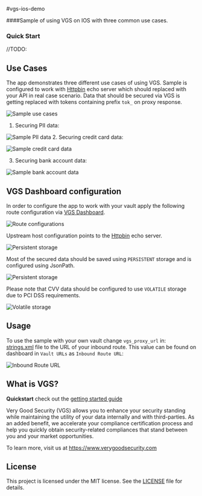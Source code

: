 #vgs-ios-demo    

####Sample of using VGS on IOS with three common use cases.</i></p>

### Quick Start
//TODO: 

## Use Cases

The app demonstrates three different use cases of using VGS. Sample is configured to work with [Httpbin](https://httpbin.verygoodsecurity.io/) echo server which should replaced with your API in real case scenario.
Data that should be secured via VGS is getting replaced with tokens containing prefix `tok_` on proxy response.

![Sample use cases](./docs/sample-use-cases.png)
1. Securing PII data:

![Sample PII data](./docs/sample-pii-data.png)
2. Securing credit card data:

![Sample credit card data](./docs/sample-card-data.png)

3. Securing bank account data:

![Sample bank account data](./docs/sample-bank-data.png)

## VGS Dashboard configuration

In order to configure the app to work with your vault apply the following route configuration via [VGS Dashboard](https://dashboard.verygoodsecurity.com/).

![Route configurations](./docs/vgs-dashboard-routes.png)

Upstream host configuration points to the [Httpbin](https://httpbin.verygoodsecurity.io/) echo server.

![Persistent storage](./docs/vgs-dashboard-upstream.png)

Most of the secured data should be saved using `PERSISTENT` storage and is configured using JsonPath.

![Persistent storage](./docs/vgs-dashboard-route-persistent.png)

Please note that CVV data should be configured to use `VOLATILE` storage due to PCI DSS requirements.

![Volatile storage](./docs/vgs-dashboard-route-volatile.png)

## Usage

To use the sample with your own vault change `vgs_proxy_url` in:    
[strings.xml](https://github.com/verygoodsecurity/vgs-android-sample/blob/master/app/src/main/res/values/strings.xml#L7) file to the URL of your inbound route.
This value can be found on dashboard in `Vault URLs` as `Inbound Route URL`:

![Inbound Route URL](./docs/vgs-inbound-url.png)

## What is VGS?

**Quickstart** check out the [getting started guide](https://www.verygoodsecurity.com/docs/getting-started)    

Very Good Security (VGS) allows you to enhance your security standing while
maintaining the utility of your data internally and with third-parties. As an
added benefit, we accelerate your compliance certification process and help you
quickly obtain security-related compliances that stand between you and your
market opportunities.

To learn more, visit us at https://www.verygoodsecurity.com

## License

This project is licensed under the MIT license. See the [LICENSE](LICENSE) file
for details.
